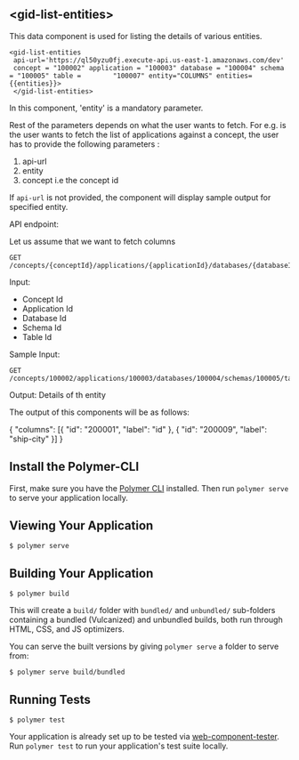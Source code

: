 ## \<gid-list-entities\>

This data component is used for listing the details of various entities.

	<gid-list-entities
	 api-url='https://ql50yzu0fj.execute-api.us-east-1.amazonaws.com/dev'
	 concept = "100002" application = "100003" database = "100004" schema = "100005" table = 	  	"100007" entity="COLUMNS" entities={{entities}}>
	 </gid-list-entities>

In this component, 'entity' is a mandatory parameter. 

Rest of the parameters depends on what the user wants to fetch. For e.g. is the user wants to fetch the list of applications against a concept, the user has to provide the following parameters :
1. api-url
2. entity
3. concept i.e the concept id

If `api-url` is not provided, the component will display sample output for specified entity.

API endpoint:
	
  Let us assume that we want to fetch columns
  
    GET /concepts/{conceptId}/applications/{applicationId}/databases/{databaseId}/schemas/{schemaId}/tables/{tableId}/columns
    
Input:
- Concept Id
- Application Id
- Database Id
- Schema Id
- Table Id

Sample Input: 

    GET /concepts/100002/applications/100003/databases/100004/schemas/100005/tables/100007/columns

Output:
Details of th entity


The output of this components will be as follows:

{
	"columns": [{
		"id": "200001",
		"label": "id"
	}, {
		"id": "200009",
		"label": "ship-city"
	}]
}

## Install the Polymer-CLI

First, make sure you have the [Polymer CLI](https://www.npmjs.com/package/polymer-cli) installed. Then run `polymer serve` to serve your application locally.

## Viewing Your Application

```
$ polymer serve
```

## Building Your Application

```
$ polymer build
```

This will create a `build/` folder with `bundled/` and `unbundled/` sub-folders
containing a bundled (Vulcanized) and unbundled builds, both run through HTML,
CSS, and JS optimizers.

You can serve the built versions by giving `polymer serve` a folder to serve
from:

```
$ polymer serve build/bundled
```

## Running Tests

```
$ polymer test
```

Your application is already set up to be tested via [web-component-tester](https://github.com/Polymer/web-component-tester). Run `polymer test` to run your application's test suite locally.
